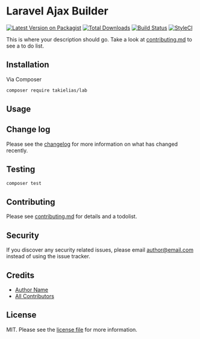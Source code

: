 # Laravel Ajax Builder

[![Latest Version on Packagist][ico-version]][link-packagist]
[![Total Downloads][ico-downloads]][link-downloads]
[![Build Status][ico-travis]][link-travis]
[![StyleCI][ico-styleci]][link-styleci]

This is where your description should go. Take a look at [contributing.md](contributing.md) to see a to do list.

## Installation

Via Composer

```bash
composer require takielias/lab
```

## Usage

## Change log

Please see the [changelog](changelog.md) for more information on what has changed recently.

## Testing

```bash
composer test
```

## Contributing

Please see [contributing.md](contributing.md) for details and a todolist.

## Security

If you discover any security related issues, please email author@email.com instead of using the issue tracker.

## Credits

- [Author Name][link-author]
- [All Contributors][link-contributors]

## License

MIT. Please see the [license file](license.md) for more information.

[ico-version]: https://img.shields.io/packagist/v/takielias/laravel-ajax-builder.svg?style=flat-square
[ico-downloads]: https://img.shields.io/packagist/dt/takielias/laravel-ajax-builder.svg?style=flat-square
[ico-travis]: https://img.shields.io/travis/takielias/laravel-ajax-builder/master.svg?style=flat-square
[ico-styleci]: https://styleci.io/repos/12345678/shield

[link-packagist]: https://packagist.org/packages/takielias/laravel-ajax-builder
[link-downloads]: https://packagist.org/packages/takielias/laravel-ajax-builder
[link-travis]: https://travis-ci.org/takielias/laravel-ajax-builder
[link-styleci]: https://styleci.io/repos/12345678
[link-author]: https://github.com/takielias
[link-contributors]: ../../contributors
